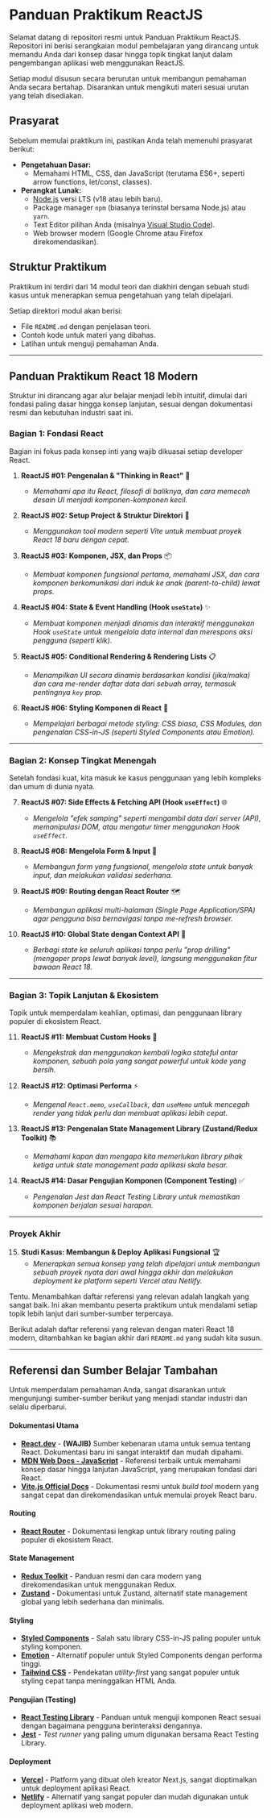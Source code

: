 # Panduan Praktikum ReactJS

Selamat datang di repositori resmi untuk Panduan Praktikum ReactJS. Repositori ini berisi serangkaian modul pembelajaran yang dirancang untuk memandu Anda dari konsep dasar hingga topik tingkat lanjut dalam pengembangan aplikasi web menggunakan ReactJS.

Setiap modul disusun secara berurutan untuk membangun pemahaman Anda secara bertahap. Disarankan untuk mengikuti materi sesuai urutan yang telah disediakan.

## Prasyarat

Sebelum memulai praktikum ini, pastikan Anda telah memenuhi prasyarat berikut:

* **Pengetahuan Dasar:**
    * Memahami HTML, CSS, dan JavaScript (terutama ES6+, seperti arrow functions, let/const, classes).
* **Perangkat Lunak:**
    * [Node.js](https://nodejs.org/) versi LTS (v18 atau lebih baru).
    * Package manager `npm` (biasanya terinstal bersama Node.js) atau `yarn`.
    * Text Editor pilihan Anda (misalnya [Visual Studio Code](https://code.visualstudio.com/)).
    * Web browser modern (Google Chrome atau Firefox direkomendasikan).

## Struktur Praktikum

Praktikum ini terdiri dari 14 modul teori dan diakhiri dengan sebuah studi kasus untuk menerapkan semua pengetahuan yang telah dipelajari.

Setiap direktori modul akan berisi:

* File `README.md` dengan penjelasan teori.
* Contoh kode untuk materi yang dibahas.
* Latihan untuk menguji pemahaman Anda.

---

## **Panduan Praktikum React 18 Modern**

Struktur ini dirancang agar alur belajar menjadi lebih intuitif, dimulai dari fondasi paling dasar hingga konsep lanjutan, sesuai dengan dokumentasi resmi dan kebutuhan industri saat ini.

### **Bagian 1: Fondasi React**

Bagian ini fokus pada konsep inti yang wajib dikuasai setiap developer React.

1.  **ReactJS #01: Pengenalan & "Thinking in React"** 🧠
    * *Memahami apa itu React, filosofi di baliknya, dan cara memecah desain UI menjadi komponen-komponen kecil.*

2.  **ReactJS #02: Setup Project & Struktur Direktori** 🚀
    * *Menggunakan tool modern seperti Vite untuk membuat proyek React 18 baru dengan cepat.*

3.  **ReactJS #03: Komponen, JSX, dan Props** 📦
    * *Membuat komponen fungsional pertama, memahami JSX, dan cara komponen berkomunikasi dari induk ke anak (parent-to-child) lewat props.*

4.  **ReactJS #04: State & Event Handling (Hook `useState`)** ✨
    * *Membuat komponen menjadi dinamis dan interaktif menggunakan Hook `useState` untuk mengelola data internal dan merespons aksi pengguna (seperti klik).*

5.  **ReactJS #05: Conditional Rendering & Rendering Lists** 📋
    * *Menampilkan UI secara dinamis berdasarkan kondisi (jika/maka) dan cara me-render daftar data dari sebuah array, termasuk pentingnya `key` prop.*

6.  **ReactJS #06: Styling Komponen di React** 🎨
    * *Mempelajari berbagai metode styling: CSS biasa, CSS Modules, dan pengenalan CSS-in-JS (seperti Styled Components atau Emotion).*

---

### **Bagian 2: Konsep Tingkat Menengah**

Setelah fondasi kuat, kita masuk ke kasus penggunaan yang lebih kompleks dan umum di dunia nyata.

7.  **ReactJS #07: Side Effects & Fetching API (Hook `useEffect`)** 🌐
    * *Mengelola "efek samping" seperti mengambil data dari server (API), memanipulasi DOM, atau mengatur timer menggunakan Hook `useEffect`.*

8.  **ReactJS #08: Mengelola Form & Input** 📝
    * *Membangun form yang fungsional, mengelola state untuk banyak input, dan melakukan validasi sederhana.*

9.  **ReactJS #09: Routing dengan React Router** 🗺️
    * *Membangun aplikasi multi-halaman (Single Page Application/SPA) agar pengguna bisa bernavigasi tanpa me-refresh browser.*

10. **ReactJS #10: Global State dengan Context API** 🔄
    * *Berbagi state ke seluruh aplikasi tanpa perlu "prop drilling" (mengoper props lewat banyak level), langsung menggunakan fitur bawaan React 18.*

---

### **Bagian 3: Topik Lanjutan & Ekosistem**

Topik untuk memperdalam keahlian, optimasi, dan penggunaan library populer di ekosistem React.

11. **ReactJS #11: Membuat Custom Hooks** 🔧
    * *Mengekstrak dan menggunakan kembali logika stateful antar komponen, sebuah pola yang sangat powerful untuk kode yang bersih.*

12. **ReactJS #12: Optimasi Performa** ⚡
    * *Mengenal `React.memo`, `useCallback`, dan `useMemo` untuk mencegah render yang tidak perlu dan membuat aplikasi lebih cepat.*

13. **ReactJS #13: Pengenalan State Management Library (Zustand/Redux Toolkit)** 📚
    * *Memahami kapan dan mengapa kita memerlukan library pihak ketiga untuk state management pada aplikasi skala besar.*

14. **ReactJS #14: Dasar Pengujian Komponen (Component Testing)** ✅
    * *Pengenalan Jest dan React Testing Library untuk memastikan komponen berjalan sesuai harapan.*

---

### **Proyek Akhir**

15. **Studi Kasus: Membangun & Deploy Aplikasi Fungsional** 🏆
    * *Menerapkan semua konsep yang telah dipelajari untuk membangun sebuah proyek nyata dari awal hingga akhir dan melakukan deployment ke platform seperti Vercel atau Netlify.*
  
Tentu. Menambahkan daftar referensi yang relevan adalah langkah yang sangat baik. Ini akan membantu peserta praktikum untuk mendalami setiap topik lebih lanjut dari sumber-sumber terpercaya.

Berikut adalah daftar referensi yang relevan dengan materi React 18 modern, ditambahkan ke bagian akhir dari `README.md` yang sudah kita susun.

---

## **Referensi dan Sumber Belajar Tambahan**

Untuk memperdalam pemahaman Anda, sangat disarankan untuk mengunjungi sumber-sumber berikut yang menjadi standar industri dan selalu diperbarui.

#### **Dokumentasi Utama**

* **[React.dev](https://id.react.dev/learn)** - **(WAJIB)** Sumber kebenaran utama untuk semua tentang React. Dokumentasi baru ini sangat interaktif dan mudah dipahami.
* **[MDN Web Docs - JavaScript](https://developer.mozilla.org/en-US/docs/Web/JavaScript)** - Referensi terbaik untuk memahami konsep dasar hingga lanjutan JavaScript, yang merupakan fondasi dari React.
* **[Vite.js Official Docs](https://vitejs.dev/)** - Dokumentasi resmi untuk *build tool* modern yang sangat cepat dan direkomendasikan untuk memulai proyek React baru.

#### **Routing**

* **[React Router](https://reactrouter.com/)** - Dokumentasi lengkap untuk library routing paling populer di ekosistem React.

#### **State Management**

* **[Redux Toolkit](https://redux-toolkit.js.org/)** - Panduan resmi dan cara modern yang direkomendasikan untuk menggunakan Redux.
* **[Zustand](https://github.com/pmndrs/zustand)** - Dokumentasi untuk Zustand, alternatif state management global yang lebih sederhana dan minimalis.

#### **Styling**

* **[Styled Components](https://styled-components.com/)** - Salah satu library CSS-in-JS paling populer untuk styling komponen.
* **[Emotion](https://emotion.sh/docs/introduction)** - Alternatif populer untuk Styled Components dengan performa tinggi.
* **[Tailwind CSS](https://tailwindcss.com/)** - Pendekatan *utility-first* yang sangat populer untuk styling cepat tanpa meninggalkan HTML Anda.

#### **Pengujian (Testing)**

* **[React Testing Library](https://testing-library.com/docs/react-testing-library/intro/)** - Panduan untuk menguji komponen React sesuai dengan bagaimana pengguna berinteraksi dengannya.
* **[Jest](https://jestjs.io/)** - *Test runner* yang paling umum digunakan bersama React Testing Library.

#### **Deployment**

* **[Vercel](https://vercel.com/docs)** - Platform yang dibuat oleh kreator Next.js, sangat dioptimalkan untuk deployment aplikasi React.
* **[Netlify](https://docs.netlify.com/)** - Alternatif yang sangat populer dan mudah digunakan untuk deployment aplikasi web modern.